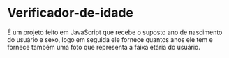 # Verificador-de-idade
É um projeto feito em JavaScript que recebe o suposto ano de nascimento do usuário e sexo, logo em seguida ele fornece quantos anos ele tem e fornece também uma foto que representa a faixa etária do usuário.
